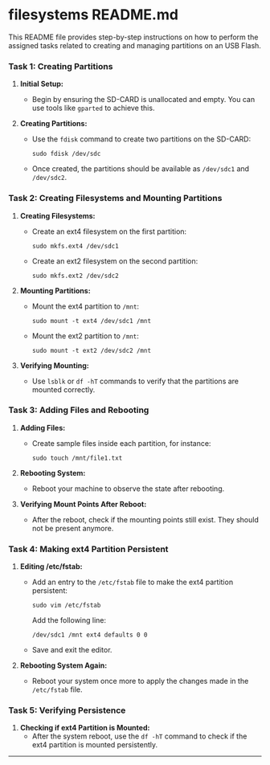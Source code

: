 # filesystems  README.md

This README file provides step-by-step instructions on how to perform the assigned tasks related to creating and managing partitions on an USB Flash. 
### Task 1: Creating Partitions

1. **Initial Setup:**
   - Begin by ensuring the SD-CARD is unallocated and empty. You can use tools like `gparted` to achieve this.

2. **Creating Partitions:**
   - Use the `fdisk` command to create two partitions on the SD-CARD:
     ```
     sudo fdisk /dev/sdc
     ```
   - Once created, the partitions should be available as `/dev/sdc1` and `/dev/sdc2`.

### Task 2: Creating Filesystems and Mounting Partitions

1. **Creating Filesystems:**
   - Create an ext4 filesystem on the first partition:
     ```
     sudo mkfs.ext4 /dev/sdc1
     ```
   - Create an ext2 filesystem on the second partition:
     ```
     sudo mkfs.ext2 /dev/sdc2
     ```

2. **Mounting Partitions:**
   - Mount the ext4 partition to `/mnt`:
     ```
     sudo mount -t ext4 /dev/sdc1 /mnt
     ```
   - Mount the ext2 partition to `/mnt`:
     ```
     sudo mount -t ext2 /dev/sdc2 /mnt
     ```
   
3. **Verifying Mounting:**
   - Use `lsblk` or `df -hT` commands to verify that the partitions are mounted correctly.

### Task 3: Adding Files and Rebooting

1. **Adding Files:**
   - Create sample files inside each partition, for instance:
     ```
     sudo touch /mnt/file1.txt
     ```
   
2. **Rebooting System:**
   - Reboot your machine to observe the state after rebooting.

3. **Verifying Mount Points After Reboot:**
   - After the reboot, check if the mounting points still exist. They should not be present anymore.

### Task 4: Making ext4 Partition Persistent

1. **Editing /etc/fstab:**
   - Add an entry to the `/etc/fstab` file to make the ext4 partition persistent:
     ```
     sudo vim /etc/fstab
     ```
     Add the following line:
     ```
     /dev/sdc1 /mnt ext4 defaults 0 0
     ```
   - Save and exit the editor.

2. **Rebooting System Again:**
   - Reboot your system once more to apply the changes made in the `/etc/fstab` file.

### Task 5: Verifying Persistence

1. **Checking if ext4 Partition is Mounted:**
   - After the system reboot, use the `df -hT` command to check if the ext4 partition is mounted persistently. 

---
